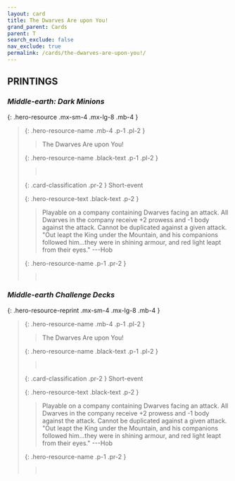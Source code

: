 ```yaml
---
layout: card
title: The Dwarves Are upon You!
grand_parent: Cards
parent: T
search_exclude: false
nav_exclude: true
permalink: /cards/the-dwarves-are-upon-you!/
---
```


## PRINTINGS


### _Middle-earth: Dark Minions_

{: .hero-resource .mx-sm-4 .mx-lg-8 .mb-4 }
> {: .hero-resource-name .mb-4 .p-1 .pl-2 }
> > <div class="card-mp"></div>
> > <div class="card-name">The Dwarves Are upon You!</div>
>
> {: .hero-resource-name .black-text .p-1 .pl-2 }
> > &nbsp;
>
> {: .card-classification .pr-2 }
> Short-event
>
> {: .hero-resource-text .black-text .p-2 }
> > Playable on a company containing Dwarves facing an attack. All Dwarves in the company receive +2 prowess and -1 body against the attack. Cannot be duplicated against a given attack.  "Out leapt the King under the Mountain, and his companions followed him...they were in shining armour, and red light leapt from their eyes." ---Hob 
> 
> {: .hero-resource-name .p-1 .pr-2 }
> > <div class="card-shield"></div>
> > <div class="card-corruption">&nbsp;</div>

### _Middle-earth Challenge Decks_

{: .hero-resource-reprint .mx-sm-4 .mx-lg-8 .mb-4 }
> {: .hero-resource-name .mb-4 .p-1 .pl-2 }
> > <div class="card-mp"></div>
> > <div class="card-name">The Dwarves Are upon You!</div>
>
> {: .hero-resource-name .black-text .p-1 .pl-2 }
> > &nbsp;
>
> {: .card-classification .pr-2 }
> Short-event
>
> {: .hero-resource-text .black-text .p-2 }
> > Playable on a company containing Dwarves facing an attack. All Dwarves in the company receive +2 prowess and -1 body against the attack. Cannot be duplicated against a given attack.  "Out leapt the King under the Mountain, and his companions followed him...they were in shining armour, and red light leapt from their eyes." ---Hob 
> 
> {: .hero-resource-name .p-1 .pr-2 }
> > <div class="card-shield"></div>
> > <div class="card-corruption">&nbsp;</div>
